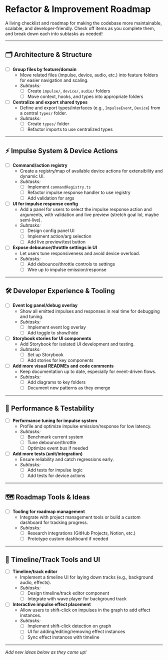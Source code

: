 # Refactor & Improvement Roadmap

A living checklist and roadmap for making the codebase more maintainable, scalable, and developer-friendly. Check off items as you complete them, and break down each into subtasks as needed!

---

## 🗂️ Architecture & Structure
- [ ] **Group files by feature/domain**
  - Move related files (impulse, device, audio, etc.) into feature folders for easier navigation and scaling.
  - _Subtasks:_
    - [ ] Create `impulse/`, `device/`, `audio/` folders
    - [ ] Move context, hooks, and types into appropriate folders

- [ ] **Centralize and export shared types**
  - Define and export types/interfaces (e.g., `ImpulseEvent`, `Device`) from a central `types/` folder.
  - _Subtasks:_
    - [ ] Create `types/` folder
    - [ ] Refactor imports to use centralized types

---

## ⚡️ Impulse System & Device Actions
- [ ] **Command/action registry**
  - Create a registry/map of available device actions for extensibility and dynamic UI.
  - _Subtasks:_
    - [ ] Implement `commandRegistry.ts`
    - [ ] Refactor impulse response handler to use registry
    - [ ] Add validation for args

- [ ] **UI for impulse response config**
  - Add a panel for users to select the impulse response action and arguments, with validation and live preview (stretch goal lol, maybe semi-live).
  - _Subtasks:_
    - [ ] Design config panel UI
    - [ ] Implement action/arg selection
    - [ ] Add live preview/test button

- [ ] **Expose debounce/throttle settings in UI**
  - Let users tune responsiveness and avoid device overload.
  - _Subtasks:_
    - [ ] Add debounce/throttle controls to settings
    - [ ] Wire up to impulse emission/response

---

## 🛠️ Developer Experience & Tooling
- [ ] **Event log panel/debug overlay**
  - Show all emitted impulses and responses in real time for debugging and tuning.
  - _Subtasks:_
    - [ ] Implement event log overlay
    - [ ] Add toggle to show/hide

- [ ] **Storybook stories for UI components**
  - Add Storybook for isolated UI development and testing.
  - _Subtasks:_
    - [ ] Set up Storybook
    - [ ] Add stories for key components

- [ ] **Add more visual READMEs and code comments**
  - Keep documentation up to date, especially for event-driven flows.
  - _Subtasks:_
    - [ ] Add diagrams to key folders
    - [ ] Document new patterns as they emerge

---

## 🚀 Performance & Testability
- [ ] **Performance tuning for impulse system**
  - Profile and optimize impulse emission/response for low latency.
  - _Subtasks:_
    - [ ] Benchmark current system
    - [ ] Tune debounce/throttle
    - [ ] Optimize event bus if needed

- [ ] **Add more tests (unit/integration)**
  - Ensure reliability and catch regressions early.
  - _Subtasks:_
    - [ ] Add tests for impulse logic
    - [ ] Add tests for device actions

---

## 🗺️ Roadmap Tools & Ideas
- [ ] **Tooling for roadmap management**
  - Integrate with project management tools or build a custom dashboard for tracking progress.
  - _Subtasks:_
    - [ ] Research integrations (GitHub Projects, Notion, etc.)
    - [ ] Prototype custom dashboard if needed

---

## 🎼 Timeline/Track Tools and UI
- [ ] **Timeline/track editor**
  - Implement a timeline UI for laying down tracks (e.g., background audio, effects).
  - _Subtasks:_
    - [ ] Design timeline/track editor component
    - [ ] Integrate with wave player for background track
- [ ] **Interactive impulse effect placement**
  - Allow users to shift-click on impulses in the graph to add effect instances.
  - _Subtasks:_
    - [ ] Implement shift-click detection on graph
    - [ ] UI for adding/editing/removing effect instances
    - [ ] Sync effect instances with timeline

---

_Add new ideas below as they come up!_ 